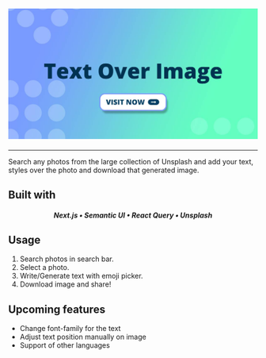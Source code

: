 <h4 align="center">
 <a rel="noopener noreferrer" target="_blank" href="https://text-over-image.netlify.app/">
  <img alt="Text over image" src="./public/og-image.jpg">
  </a>
</h4>

---

Search any photos from the large collection of Unsplash and add your text, styles over the photo and download that generated image.

## Built with

<h5 align="center">
<span>Next.js • Semantic UI • React Query • Unsplash</span>
</h5>

## Usage

1. Search photos in search bar.
2. Select a photo.
3. Write/Generate text with emoji picker.
4. Download image and share!

## Upcoming features

- Change font-family for the text
- Adjust text position manually on image
- Support of other languages

